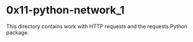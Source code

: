 # 0x11-python-network_1
This directory contains work with HTTP requests and the requests Python package.
